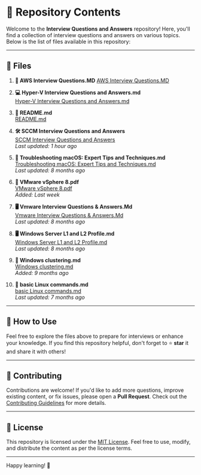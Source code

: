# 📂 Repository Contents

Welcome to the **Interview Questions and Answers** repository! Here, you'll find a collection of interview questions and answers on various topics. Below is the list of files available in this repository:

---

## 📄 Files

1. **📝 AWS Interview Questions.MD**  [AWS Interview Questions.MD](https://github.com/manikanta-suru/Interview-Questions-and-Answers-all-in-one/blob/main/AWS%20Interview%20Questions.MD)  
2. **💻 Hyper-V Interview Questions and Answers.md**  
   [Hyper-V Interview Questions and Answers.md](https://github.com/manikanta-suru/Interview-Questions-and-Answers-all-in-one/blob/main/Hyper-V%20Interview%20Questions%20and%20Answers.md)  
 

3. **📖 README.md**  
   [README.md](https://github.com/manikanta-suru/Interview-Questions-and-Answers-all-in-one/blob/main/README.md)  
  

4. **🛠️ SCCM Interview Questions and Answers**  
   [SCCM Interview Questions and Answers](https://github.com/manikanta-suru/Interview-Questions-and-Answers-all-in-one/blob/main/SCCM%20Interview%20Questions%20and%20Answers)  
   *Last updated: 1 hour ago*

5. **🍎 Troubleshooting macOS: Expert Tips and Techniques.md**  
   [Troubleshooting macOS: Expert Tips and Techniques.md](https://github.com/manikanta-suru/Interview-Questions-and-Answers-all-in-one/blob/main/Troubleshooting%20macOS%20Expert%20Tips%20and%20Techniques.md)  
   *Last updated: 8 months ago*

6. **📘 VMware vSphere 8.pdf**  
   [VMware vSphere 8.pdf](https://github.com/manikanta-suru/Interview-Questions-and-Answers-all-in-one/blob/main/VMware%20vSphere%208.pdf)  
   *Added: Last week*

7. **🖥️ Vmware Interview Questions & Answers.Md**  
   [Vmware Interview Questions & Answers.Md](https://github.com/manikanta-suru/Interview-Questions-and-Answers-all-in-one/blob/main/Vmware%20Interview%20Questions%20%26%20Answers.Md)  
   *Last updated: 8 months ago*

8. **🖥️ Windows Server L1 and L2 Profile.md**  
   [Windows Server L1 and L2 Profile.md](https://github.com/manikanta-suru/Interview-Questions-and-Answers-all-in-one/blob/main/Windows%20Server%20L1%20and%20L2%20Profile.md)  
   *Last updated: 8 months ago*

9. **🔗 Windows clustering.md**  
   [Windows clustering.md](https://github.com/manikanta-suru/Interview-Questions-and-Answers-all-in-one/blob/main/Windows%20clustering.md)  
   *Added: 9 months ago*

10. **🐧 basic Linux commands.md**  
    [basic Linux commands.md](https://github.com/manikanta-suru/Interview-Questions-and-Answers-all-in-one/blob/main/basic%20Linux%20commands.md)  
    *Last updated: 7 months ago*

---

## 🚀 How to Use

Feel free to explore the files above to prepare for interviews or enhance your knowledge. If you find this repository helpful, don't forget to ⭐ **star** it and share it with others!

---

## 🙏 Contributing

Contributions are welcome! If you'd like to add more questions, improve existing content, or fix issues, please open a **Pull Request**. Check out the [Contributing Guidelines](CONTRIBUTING.md) for more details.

---

## 📜 License

This repository is licensed under the [MIT License](LICENSE). Feel free to use, modify, and distribute the content as per the license terms.

---

Happy learning! 🎉
